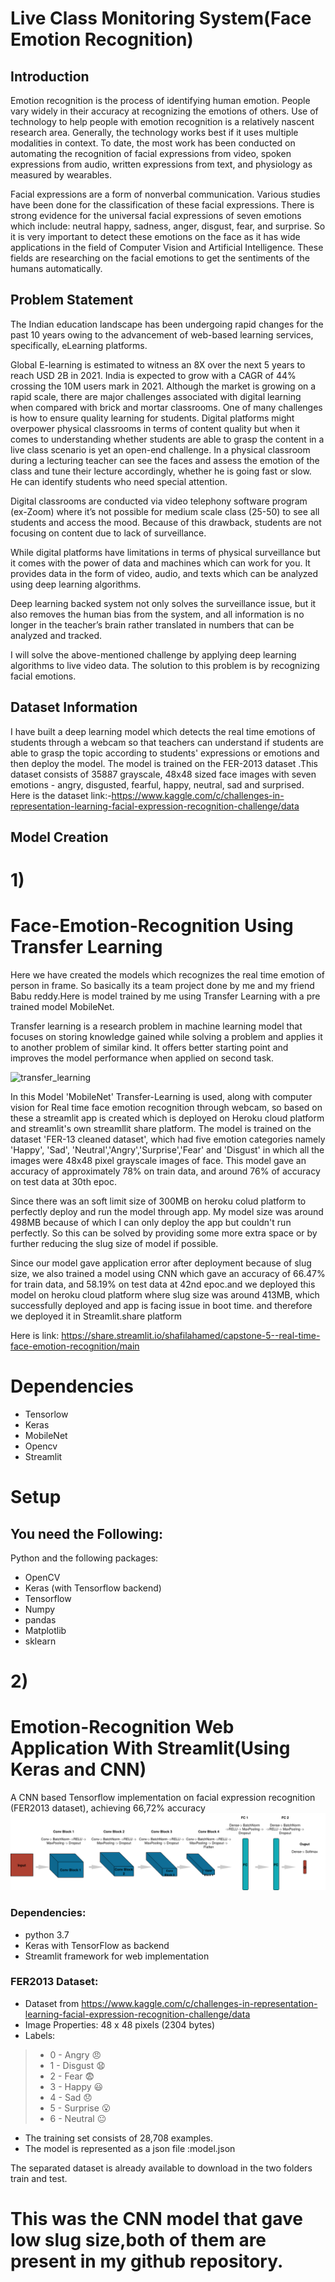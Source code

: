 # Live Class Monitoring System(Face Emotion Recognition)

## Introduction

Emotion recognition is the process of identifying human emotion. People vary widely in their accuracy at recognizing the emotions of others. Use of technology to help people with emotion recognition is a relatively nascent research area. Generally, the technology works best if it uses multiple modalities in context. To date, the most work has been conducted on automating the recognition of facial expressions from video, spoken expressions from audio, written expressions from text, and physiology as measured by wearables.

Facial expressions are a form of nonverbal communication. Various studies have been done for the classification of these facial expressions. There is strong evidence for the universal facial expressions of seven emotions which include: neutral happy, sadness, anger, disgust, fear, and surprise. So it is very important to detect these emotions on the face as it has wide applications in the field of Computer Vision and Artificial Intelligence. These fields are researching on the facial emotions to get the sentiments of the humans automatically.
## Problem Statement

The Indian education landscape has been undergoing rapid changes for the past 10 years owing to the advancement of web-based learning services, specifically, eLearning platforms.

Global E-learning is estimated to witness an 8X over the next 5 years to reach USD 2B in 2021. India is expected to grow with a CAGR of 44% crossing the 10M users mark in 2021. Although the market is growing on a rapid scale, there are major challenges associated with digital learning when compared with brick and mortar classrooms.
One of many challenges is how to ensure quality learning for students. Digital platforms might overpower physical classrooms in terms of content quality but when it comes to understanding whether students are able to grasp the content in a live class scenario is yet an open-end challenge.
In a physical classroom during a lecturing teacher can see the faces and assess the emotion of the class and tune their lecture accordingly, whether he is going fast or slow. He can identify students who need special attention.

Digital classrooms are conducted via video telephony software program (ex-Zoom) where it’s not possible for medium scale class (25-50) to see all students and access the mood. Because of this drawback, students are not focusing on content due to lack of surveillance.

While digital platforms have limitations in terms of physical surveillance but it comes with the power of data and machines which can work for you. It provides data in the form of video, audio, and texts which can be analyzed using deep learning algorithms.

Deep learning backed system not only solves the surveillance issue, but it also removes the human bias from the system, and all information is no longer in the teacher’s brain rather translated in numbers that can be analyzed and tracked.

I will solve the above-mentioned challenge by applying deep learning algorithms to live video data.
The solution to this problem is by recognizing facial emotions.

## Dataset Information

I have built a deep learning model which detects the real time emotions of students through a webcam so that teachers can understand if students are able to grasp the topic according to students' expressions or emotions and then deploy the model. The model is trained on the FER-2013 dataset .This dataset consists of 35887 grayscale, 48x48 sized face images with seven emotions - angry, disgusted, fearful, happy, neutral, sad and surprised.
Here is the dataset link:-https://www.kaggle.com/c/challenges-in-representation-learning-facial-expression-recognition-challenge/data
## Model Creation
# 1)
# Face-Emotion-Recognition Using Transfer Learning
 Here we have created the models which recognizes the real time emotion of person in frame. So basically its a team project done by me and my friend Babu reddy.Here is model trained by me using Transfer Learning with a pre trained model MobileNet.

Transfer learning is a  research problem in machine learning model that focuses on storing knowledge gained while solving a problem and applies it to another problem of similar kind. It offers better starting point and improves the model performance when applied on second task.

![transfer_learning](https://user-images.githubusercontent.com/81186352/117619020-613f2c80-b18c-11eb-845a-7396b80aa5ff.jpg)
 
 In this Model 'MobileNet' Transfer-Learning is used, along with computer vision for Real time face emotion recognition through webcam, so based on these a streamlit app is created which is deployed on Heroku cloud platform and streamlit's own streamllit share platform.
The model is trained on the dataset 'FER-13 cleaned dataset', which had five emotion categories namely 'Happy', 'Sad', 'Neutral','Angry','Surprise','Fear' and 'Disgust' in which all the images were 48x48 pixel grayscale images of face. This model gave an accuracy of approximately 78% on train data, and around 76% of accuracy on test data at 30th epoc.


 Since there was an soft limit size of 300MB on heroku colud platform to perfectly deploy and run the model through app. My model size was around 498MB because of which I can only deploy the app but couldn't run perfectly. So this can be solved by providing some more extra space or by further reducing the slug size of model if possible.
 
 Since our model gave application error after deployment because of slug size, we also trained a model using CNN which gave an accuracy of 66.47% for train data, and 58.19% on test data at 42nd epoc.and we deployed this model on heroku cloud platform where slug size was around 413MB, which successfully deployed and app is facing issue in boot time.
and therefore we deployed it in Streamlit.share platform 

Here is link:  https://share.streamlit.io/shafilahamed/capstone-5--real-time-face-emotion-recognition/main

# Dependencies
* Tensorlow
* Keras
* MobileNet
* Opencv
* Streamlit


# Setup
## You need  the Following:
Python and the following packages:
* OpenCV 
* Keras (with Tensorflow backend)
* Tensorflow
* Numpy
* pandas
* Matplotlib
* sklearn

# 2)
# Emotion-Recognition Web Application With Streamlit(Using Keras and CNN) 
A CNN based Tensorflow implementation on facial expression recognition (FER2013 dataset), achieving 66,72% accuracy 
![](images/model.png)

### Dependencies:
- python 3.7<br/>
- Keras with TensorFlow as backend<br/>
- Streamlit framework for web implementation

### FER2013 Dataset:
- Dataset from https://www.kaggle.com/c/challenges-in-representation-learning-facial-expression-recognition-challenge/data<br/>
- Image Properties: 48 x 48 pixels (2304 bytes)<br/>
- Labels: 
> * 0 - Angry :angry:</br>
> * 1 - Disgust :anguished:<br/>
> * 2 - Fear :fearful:<br/>
> * 3 - Happy :smiley:<br/>
> * 4 - Sad :disappointed:<br/>
> * 5 - Surprise :open_mouth:<br/>
> * 6 - Neutral :neutral_face:<br/>
- The training set consists of 28,708 examples.<br/>
- The model is represented as a json file :model.json

The separated dataset is already available to download in the two folders train and test.
# This was the CNN model that gave low slug size,both of them are present in my github repository.
